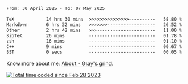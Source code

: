 <!--START_SECTION:waka-->

```txt
From: 30 April 2025 - To: 07 May 2025

TeX            14 hrs 30 mins  >>>>>>>>>>>>>>>----------   58.80 %
Markdown       6 hrs 32 mins   >>>>>>>------------------   26.52 %
Other          2 hrs 42 mins   >>>----------------------   11.00 %
BibTeX         26 mins         -------------------------   01.78 %
zsh            16 mins         -------------------------   01.10 %
C++            9 mins          -------------------------   00.67 %
BST            0 secs          -------------------------   00.05 %
```

<!--END_SECTION:waka-->

<!-- [![grayxu's github stats](https://github-readme-stats.vercel.app/api?username=grayxu&count_private=true&show_icons=true)](https://github.com/grayxu) -->

Know more about me: [About - Gray's grind](https://www.grayxu.cn/).
<p align="left">
  <a href="https://wakatime.com/@c69eb31e-43a1-463f-8968-c3449e386f57"><img src="https://wakatime.com/badge/user/c69eb31e-43a1-463f-8968-c3449e386f57.svg" title="Total time coded since Feb 28 2023" /></a>
</p>

